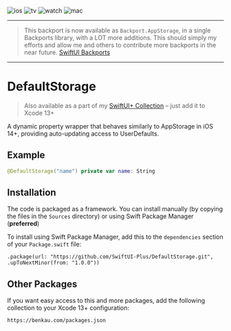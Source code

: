 ![ios](https://img.shields.io/badge/iOS-13-green)
![tv](https://img.shields.io/badge/tvOS-13-green)
![watch](https://img.shields.io/badge/watchOS-6-green)
![mac](https://img.shields.io/badge/macOS-10.15-green)

----

> This backport is now available as `Backport.AppStorage`, in a single Backports library, with a LOT more additions. This should simply my efforts and allow me and others to contribute more backports in the near future.
> [SwiftUI Backports](https://github.com/shaps80/SwiftUIBackports)

----

# DefaultStorage

> Also available as a part of my [SwiftUI+ Collection](https://benkau.com/packages.json) – just add it to Xcode 13+

A dynamic property wrapper that behaves similarly to AppStorage in iOS 14+, providing auto-updating access to UserDefaults.

## Example

```swift
@DefaultStorage("name") private var name: String
```

## Installation

The code is packaged as a framework. You can install manually (by copying the files in the `Sources` directory) or using Swift Package Manager (**preferred**)

To install using Swift Package Manager, add this to the `dependencies` section of your `Package.swift` file:

`.package(url: "https://github.com/SwiftUI-Plus/DefaultStorage.git", .upToNextMinor(from: "1.0.0"))`

## Other Packages

If you want easy access to this and more packages, add the following collection to your Xcode 13+ configuration:

`https://benkau.com/packages.json`
